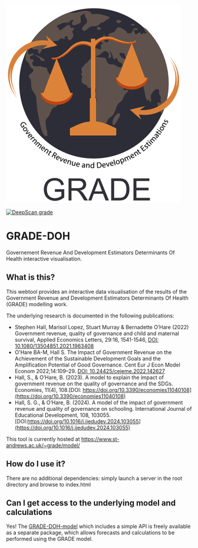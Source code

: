 ![GRADE project logo](https://github.com/stuwilmur/GRADE-DOH/blob/main/grade-logo.png?raw=true)

[![DeepScan grade](https://deepscan.io/api/teams/24725/projects/27877/branches/892753/badge/grade.svg)](https://deepscan.io/dashboard#view=project&tid=24725&pid=27877&bid=892753)
# GRADE-DOH
Governement Revenue And Development Estimators Determinants Of Health interactive visualisation.

## What is this?

This webtool provides an interactive data visualisation of the results of the Government Revenue and Development Estimators Determinants Of Health (GRADE) modelling work.

The underlying research is documented in the following publications:

- Stephen Hall, Marisol Lopez, Stuart Murray & Bernadette O’Hare (2022) Government revenue, quality of governance and child and maternal survival, Applied Economics Letters, 29:16, 1541-1546, [DOI: 10.1080/13504851.2021.1963408](https://doi.org/10.1080/13504851.2021.1963408)
- O'Hare BA-M, Hall S. The Impact of Government Revenue on the Achievement of the Sustainable Development Goals and the Amplification Potential of Good Governance. Cent Eur J Econ Model Econom 2022;14:109–29. [DOI: 10.24425/cejeme.2022.142627](https://doi.org/10.24425/cejeme.2022.142627 )
- Hall, S., & O’Hare, B. (2023). A model to explain the impact of government revenue on the quality of governance and the SDGs. Economies, 11(4), 108.[DOI: https://doi.org/10.3390/economies11040108](https://doi.org/10.3390/economies11040108)
- Hall, S. G., & O’Hare, B. (2024). A model of the impact of government revenue and quality of governance on schooling. International Journal of Educational Development, 108, 103055. [DOI:https://doi.org/10.1016/j.ijedudev.2024.103055](https://doi.org/10.1016/j.ijedudev.2024.103055)

This tool is currently hosted at https://www.st-andrews.ac.uk/~grade/model/

## How do I use it?

There are no additional dependencies: simply launch a server in the root directory and browse to index.html

## Can I get access to the underlying model and calculations

Yes! The [GRADE-DOH-model](https://github.com/stuwilmur/GRADE-DOH-model) which includes a simple API is freely available as a separate package, which allows forecasts and calculations to be performed using the GRADE model. 



